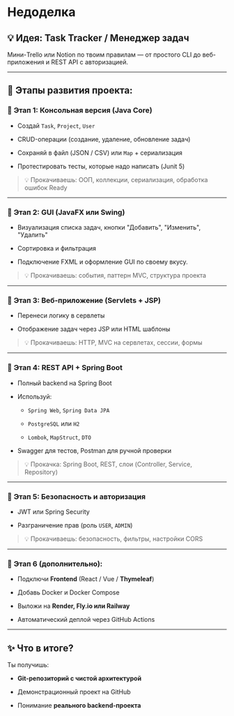 # Недоделка
## 💡 Идея: **Task Tracker / Менеджер задач**

Мини-Trello или Notion по твоим правилам — от простого CLI до веб-приложения и REST API с авторизацией.

---

## 🔁 Этапы развития проекта:

### 🔹 **Этап 1: Консольная версия (Java Core)**

- Создай `Task`, `Project`, `User`
    
- CRUD-операции (создание, удаление, обновление задач)
    
- Сохраняй в файл (JSON / CSV) или `Map` + сериализация
    
- Протестировать тесты, которые надо написать (Junit 5)

> 💡 Прокачиваешь: ООП, коллекции, сериализация, обработка ошибок
Ready
---

### 🔹 **Этап 2: GUI (JavaFX или Swing)**

- Визуализация списка задач, кнопки "Добавить", "Изменить", "Удалить"
    
- Сортировка и фильтрация
- Подключение FXML и оформление GUI по своему вкусу.
    

> 💡 Прокачиваешь: события, паттерн MVC, структура проекта

---

### 🔹 **Этап 3: Веб-приложение (Servlets + JSP)**

- Перенеси логику в сервлеты
    
- Отображение задач через JSP или HTML шаблоны
    

> 💡 Прокачиваешь: HTTP, MVC на сервлетах, сессии, формы

---

### 🔹 **Этап 4: REST API + Spring Boot**

- Полный backend на Spring Boot
    
- Используй:
    
    - `Spring Web`, `Spring Data JPA`
        
    - `PostgreSQL` или `H2`
        
    - `Lombok`, `MapStruct`, `DTO`
        
- Swagger для тестов, Postman для ручной проверки
    

> 💡 Прокачка: Spring Boot, REST, слои (Controller, Service, Repository)

---

### 🔹 **Этап 5: Безопасность и авторизация**

- JWT или Spring Security
    
- Разграничение прав (роль `USER`, `ADMIN`)
    

> 💡 Прокачиваешь: безопасность, фильтры, настройки CORS

---

### 🔹 **Этап 6 (дополнительно):**

- Подключи **Frontend** (React / Vue / **Thymeleaf**)
    
- Добавь Docker и Docker Compose
    
- Выложи на **Render, Fly.io или Railway**
    
- Автоматический деплой через GitHub Actions
    

---

## ✨ Что в итоге?

Ты получишь:

- **Git-репозиторий с чистой архитектурой**
    
- Демонстрационный проект на GitHub
    
- Понимание **реального backend-проекта**
